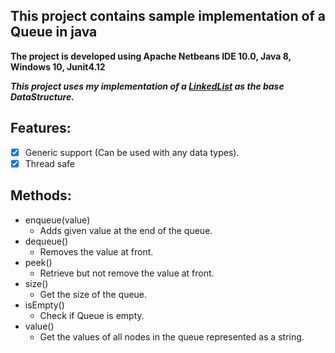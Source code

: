 ## This project contains sample implementation of a Queue in java
   **The project is developed using Apache Netbeans IDE 10.0, Java 8, Windows 10, Junit4.12**

**_This project uses my implementation of a [LinkedList](https://github.com/yashshah03/Java/tree/master/DataStructures/LinkedList) as the base DataStructure._**

## Features:
   - [X] Generic support (Can be used with any data types).
   - [X] Thread safe

## Methods:
   - enqueue(value)
     * Adds given value at the end of the queue.
   - dequeue()
     * Removes the value at front.
   - peek()
     * Retrieve but not remove the value at front.
   - size()
     * Get the size of the queue.
   - isEmpty()
     * Check if Queue is empty.
   - value()
     * Get the values of all nodes in the queue represented as a string.